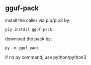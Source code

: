 ## gguf-pack

install the caller via pip/pip3 by:
```
pip install gguf-pack
```

download the pack by:
```
py -m gguf_pack
```
if no py command, use python/python3
